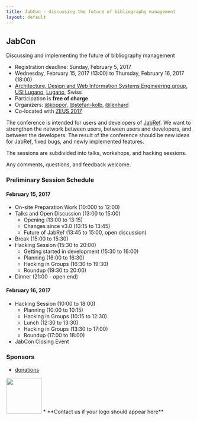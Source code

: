 ```yaml
---
title: JabCon - discussing the future of bibliography management
layout: default
---
```


## JabCon
Discussing and implementing the future of bibliography management

* Registration deadline: Sunday, February 5, 2017
* Wednesday, February 15, 2017 (13:00) to Thursday, February 16, 2017 (18:00)
* [Architecture, Design and Web Information Systems Engineering group](http://design.inf.usi.ch/), [USI Lugano](http://www.inf.usi.ch/), [Lugano](http://luganotourism.ch/en/716/tourist-information.aspx), Swiss
* Participation is **free of charge**
* Organizers: [@koppor], [@stefan-kolb], [@lenhard]
* Co-located with [ZEUS 2017](http://mashup.inf.usi.ch/zeus2017/)

The conference is intended for users and developers of [JabRef](https://www.jabref.org).
We want to strengthen the network between users, between users and developers, and between the developers.
The result of the conference should be new ideas for JabRef, fixed bugs, and newly implemented features.

The sessions are subdivided into talks, workshops, and hacking sessions.

Any comments, questions, and feedback welcome.

### Preliminary Session Schedule

#### February 15, 2017
* On-site Preparation Work (10:000 to 12:00)
* Talks and Open Discussion (13:00 to 15:00)
    * Opening (13:00 to 13:15)
    * Changes since v3.0 (13:15 to 13:45)
    * Future of JabRef (13:45 to 15:00, open discussion)
* Break (15:00 to 15:30)
* Hacking Session (15:30 to 20:00)
    * Getting started in development (15:30 to 16:00)
    * Planning (16:00 to 16:30)
    * Hacking in Groups (16:30 to 19:30)
    * Roundup (19:30 to 20:00)
* Dinner (21:00 - open end)

#### February 16, 2017
* Hacking Session (10:00 to 18:00)
    * Planning (10:00 to 10:15)
    * Hacking in Groups (10:15 to 12:30)
    * Lunch (12:30 to 13:30)
    * Hacking in Groups (13:30 to 17:00)
    * Roundup (17:00 to 18:00)
* JabCon Closing Event

### Sponsors
* [donations](https://donations.jabref.org)
<img src="https://www.kau.se/themes/custom/kau16/images/logotype.png" width="96">
* **Contact us if your logo should appear here**

  [@koppor]: https://github.com/koppor/
  [@stefan-kolb]: https://github.com/stefan-kolb/
  [@lenhard]: https://github.com/lenhard/
